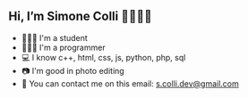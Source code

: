 ## Hi, I’m Simone Colli 👨🏻‍💻👋

- 🧑🏻‍🎓 I'm a student
- 🧑🏻‍💻 I'm a programmer
- 💻 I know c++, html, css, js, python, php, sql
- 📷 I'm good in photo editing
- 📧 You can contact me on this email: s.colli.dev@gmail.com




<!---
SimoneColli/SimoneColli is a ✨ special ✨ repository because its `README.md` (this file) appears on your GitHub profile.
You can click the Preview link to take a look at your changes.
--->
